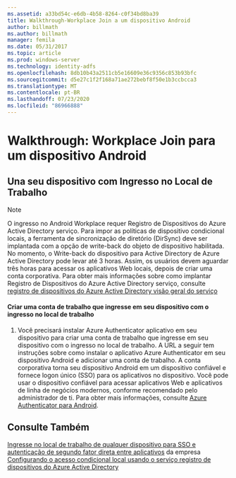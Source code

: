 ```yaml
---
ms.assetid: a33bd54c-e6db-4b58-8264-c0f34bd8ba39
title: Walkthrough-Workplace Join a um dispositivo Android
author: billmath
ms.author: billmath
manager: femila
ms.date: 05/31/2017
ms.topic: article
ms.prod: windows-server
ms.technology: identity-adfs
ms.openlocfilehash: 8db10b43a2511cb5e16609e36c9356c853b93bfc
ms.sourcegitcommit: d5e27c1f2f168a71ae272bebf8f50e1b3ccbcca3
ms.translationtype: MT
ms.contentlocale: pt-BR
ms.lasthandoff: 07/23/2020
ms.locfileid: "86966888"
---
```

# <a name="walkthrough-workplace-join-to-an-android-device"></a>Walkthrough: Workplace Join para um dispositivo Android



## <a name="join-your-device-with-workplace-join"></a>Una seu dispositivo com Ingresso no Local de Trabalho

> [!NOTE]
> O ingresso no Android Workplace requer Registro de Dispositivos do Azure Active Directory serviço. Para impor as políticas de dispositivo condicional locais, a ferramenta de sincronização de diretório (DirSync) deve ser implantada com a opção de write-back do objeto de dispositivo habilitada. No momento, o Write-back do dispositivo para Active Directory de Azure Active Directory pode levar até 3 horas. Assim, os usuários devem aguardar três horas para acessar os aplicativos Web locais, depois de criar uma conta corporativa. Para obter mais informações sobre como implantar Registro de Dispositivos do Azure Active Directory serviço, consulte [registro de dispositivos do Azure Active Directory visão geral do serviço](/previous-versions/azure/dn788908(v=azure.100))

#### <a name="create-a-work-account-that-joins-your-device-with-workplace-join"></a>Criar uma conta de trabalho que ingresse em seu dispositivo com o ingresso no local de trabalho

1.  Você precisará instalar Azure Authenticator aplicativo em seu dispositivo para criar uma conta de trabalho que ingresse em seu dispositivo com o ingresso no local de trabalho. A URL a seguir tem instruções sobre como instalar o aplicativo Azure Authenticator em seu dispositivo Android e adicionar uma conta de trabalho. A conta corporativa torna seu dispositivo Android em um dispositivo confiável e fornece logon único (SSO) para os aplicativos no dispositivo. Você pode usar o dispositivo confiável para acessar aplicativos Web e aplicativos de linha de negócios modernos, conforme recomendado pelo administrador de ti. Para obter mais informações, consulte [Azure Authenticator para Android](/azure/multi-factor-authentication/end-user/microsoft-authenticator-app-how-to).

## <a name="see-also"></a>Consulte Também
[Ingresse no local de trabalho de qualquer dispositivo para SSO e autenticação de segundo fator direta entre aplicativos](Join-to-Workplace-from-Any-Device-for-SSO-and-Seamless-Second-Factor-Authentication-Across-Company-Applications.md) 
 da empresa [Configurando o acesso condicional local usando o serviço registro de dispositivos do Azure Active Directory](/azure/active-directory/active-directory-device-registration-on-premises-setup)
